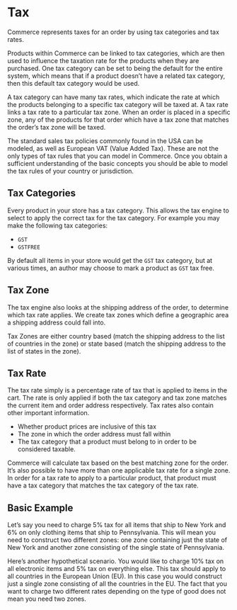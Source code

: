 # Tax

Commerce represents taxes for an order by using tax categories and tax rates.

Products within Commerce can be linked to tax categories, which are then used to influence the taxation rate for the products when they are purchased.
One tax category can be set to being the default for the entire system,
which means that if a product doesn’t have a related tax category,
then this default tax category would be used.

A tax category can have many tax rates, which indicate the rate at which the products belonging to a specific tax category will be taxed at.
A tax rate links a tax rate to a particular tax zone.
When an order is placed in a specific zone, any of the products for that order which have a tax zone that matches the order’s tax zone will be taxed.

The standard sales tax policies commonly found in the USA can be modeled, as well as European VAT (Value Added Tax).
These are not the only types of tax rules that you can model in Commerce.
Once you obtain a sufficient understanding of the basic concepts you should be able to model the tax rules of your country or jurisdiction.

## Tax Categories

Every product in your store has a tax category. This allows the tax engine to select to apply the correct tax for the tax category.
For example you may make the following tax categories:

- `GST`
- `GSTFREE`

By default all items in your store would get the `GST` tax category, but at various times, an author may choose to mark a product as `GST` tax free.

## Tax Zone

The tax engine also looks at the shipping address of the order, to determine which tax rate applies. We create tax zones which define a geographic area a shipping address could fall into.

Tax Zones are either country based (match the shipping address to the list of countries in the zone) or state based (match the shipping address to the list of states in the zone).

## Tax Rate

The tax rate simply is a percentage rate of tax that is applied to items in the cart. The rate is only applied if both the tax category and tax zone matches the current item and order address respectively.
Tax rates also contain other important information.

- Whether product prices are inclusive of this tax
- The zone in which the order address must fall within
- The tax category that a product must belong to in order to be considered taxable.

Commerce will calculate tax based on the best matching zone for the order.
It’s also possible to have more than one applicable tax rate for a single zone.
In order for a tax rate to apply to a particular product, that product must have a tax category that matches
the tax category of the tax rate.

## Basic Example

Let’s say you need to charge 5% tax for all items that ship to New York and 6% on only clothing items that ship to Pennsylvania. This will mean you need to construct two different zones: one zone containing just the state of New York and another zone consisting of the single state of Pennsylvania.

Here’s another hypothetical scenario. You would like to charge 10% tax on all electronic items and 5% tax on everything else. This tax should apply to all countries in the European Union (EU). In this case you would construct just a single zone consisting of all the countries in the EU.
The fact that you want to charge two different rates depending on the type of good does not mean you need two zones.
